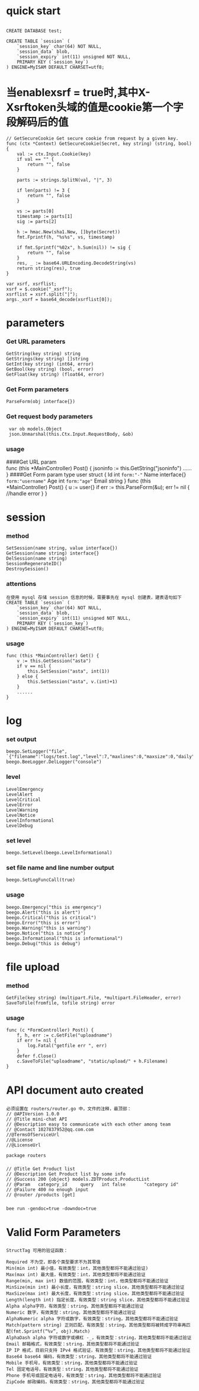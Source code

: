 # quick start
##
    CREATE DATABASE test;

    CREATE TABLE `session` (
        `session_key` char(64) NOT NULL,
        `session_data` blob,
        `session_expiry` int(11) unsigned NOT NULL,
        PRIMARY KEY (`session_key`)
    ) ENGINE=MyISAM DEFAULT CHARSET=utf8;

# 当enablexsrf = true时,其中X-Xsrftoken头域的值是cookie第一个字段解码后的值
    // GetSecureCookie Get secure cookie from request by a given key.
    func (ctx *Context) GetSecureCookie(Secret, key string) (string, bool) {
        val := ctx.Input.Cookie(key)
        if val == "" {
            return "", false
        }

        parts := strings.SplitN(val, "|", 3)

        if len(parts) != 3 {
            return "", false
        }

        vs := parts[0]
        timestamp := parts[1]
        sig := parts[2]

        h := hmac.New(sha1.New, []byte(Secret))
        fmt.Fprintf(h, "%s%s", vs, timestamp)

        if fmt.Sprintf("%02x", h.Sum(nil)) != sig {
            return "", false
        }
        res, _ := base64.URLEncoding.DecodeString(vs)
        return string(res), true
    }

    var xsrf, xsrflist;
    xsrf = $.cookie("_xsrf");
    xsrflist = xsrf.split("|");
    args._xsrf = base64_decode(xsrflist[0]);

# parameters
### Get URL parameters
    GetString(key string) string
    GetStrings(key string) []string
    GetInt(key string) (int64, error)
    GetBool(key string) (bool, error)
    GetFloat(key string) (float64, error)
### Get Form parameters    
    ParseForm(obj interface{})
### Get request body parameters
     var ob models.Object
     json.Unmarshal(this.Ctx.Input.RequestBody, &ob)
### usage
####Get URL param    
    func (this *MainController) Post() {
        jsoninfo := this.GetString("jsoninfo")
        ......
    }
####Get Form param 
    type user struct {
        Id    int         `form:"-"`
        Name  interface{} `form:"username"`
        Age   int         `form:"age"`
        Email string
    }
    func (this *MainController) Post() {
        u := user{}
        if err := this.ParseForm(&u); err != nil {
            //handle error
        }
    }    



# session
### method
    SetSession(name string, value interface{})
    GetSession(name string) interface{}
    DelSession(name string)
    SessionRegenerateID()
    DestroySession()
### attentions
    在使用 mysql 存储 session 信息的时候，需要事先在 mysql 创建表，建表语句如下
    CREATE TABLE `session` (
        `session_key` char(64) NOT NULL,
        `session_data` blob,
        `session_expiry` int(11) unsigned NOT NULL,
        PRIMARY KEY (`session_key`)
    ) ENGINE=MyISAM DEFAULT CHARSET=utf8;    
### usage 
    func (this *MainController) Get() {
        v := this.GetSession("asta")
        if v == nil {
            this.SetSession("asta", int(1))
        } else {
            this.SetSession("asta", v.(int)+1)
        }
        ......
    }


#  log
### set output
    beego.SetLogger("file", `{"filename":"logs/test.log","level":7,"maxlines":0,"maxsize":0,"daily":true,"maxdays":10}`)
    beego.BeeLogger.DelLogger("console")
### level
    LevelEmergency
    LevelAlert
    LevelCritical
    LevelError
    LevelWarning
    LevelNotice
    LevelInformational
    LevelDebug
### set level
    beego.SetLevel(beego.LevelInformational)
### set file name and line number output
    beego.SetLogFuncCall(true)
### usage
    beego.Emergency("this is emergency")
    beego.Alert("this is alert")
    beego.Critical("this is critical")
    beego.Error("this is error")
    beego.Warning("this is warning")
    beego.Notice("this is notice")
    beego.Informational("this is informational")
    beego.Debug("this is debug")

# file upload
### method
    GetFile(key string) (multipart.File, *multipart.FileHeader, error)
    SaveToFile(fromfile, tofile string) error
### usage
    func (c *FormController) Post() {
        f, h, err := c.GetFile("uploadname")
        if err != nil {
            log.Fatal("getfile err ", err)
        }
        defer f.Close()
        c.SaveToFile("uploadname", "static/upload/" + h.Filename) 
    }

# API document auto created
###
    必须设置在 routers/router.go 中，文件的注释，最顶部：
    // @APIVersion 1.0.0
    // @Title mini-chat API
    // @Description easy to communicate with each other among team
    // @Contact 1027837952@qq.com.com
    //@TermsOfServiceUrl
    //@License
    //@LicenseUrl

    package routers

###
    // @Title Get Product list
    // @Description Get Product list by some info
    // @Success 200 {object} models.ZDTProduct.ProductList
    // @Param   category_id     query   int false       "category id"
    // @Failure 400 no enough input
    // @router /products [get]

###
    bee run -gendoc=true -downdoc=true

# Valid Form Parameters
###
    StructTag 可用的验证函数：

    Required 不为空，即各个类型要求不为其零值
    Min(min int) 最小值，有效类型：int，其他类型都将不能通过验证)
    Max(max int) 最大值，有效类型：int，其他类型都将不能通过验证
    Range(min, max int) 数值的范围，有效类型：int，他类型都将不能通过验证
    MinSize(min int) 最小长度，有效类型：string slice，其他类型都将不能通过验证
    MaxSize(max int) 最大长度，有效类型：string slice，其他类型都将不能通过验证
    Length(length int) 指定长度，有效类型：string slice，其他类型都将不能通过验证
    Alpha alpha字符，有效类型：string，其他类型都将不能通过验证
    Numeric 数字，有效类型：string，其他类型都将不能通过验证
    AlphaNumeric alpha 字符或数字，有效类型：string，其他类型都将不能通过验证
    Match(pattern string) 正则匹配，有效类型：string，其他类型都将被转成字符串再匹配(fmt.Sprintf(“%v”, obj).Match)
    AlphaDash alpha 字符或数字或横杠 -_，有效类型：string，其他类型都将不能通过验证
    Email 邮箱格式，有效类型：string，其他类型都将不能通过验证
    IP IP 格式，目前只支持 IPv4 格式验证，有效类型：string，其他类型都将不能通过验证
    Base64 base64 编码，有效类型：string，其他类型都将不能通过验证
    Mobile 手机号，有效类型：string，其他类型都将不能通过验证
    Tel 固定电话号，有效类型：string，其他类型都将不能通过验证
    Phone 手机号或固定电话号，有效类型：string，其他类型都将不能通过验证
    ZipCode 邮政编码，有效类型：string，其他类型都将不能通过验证





    